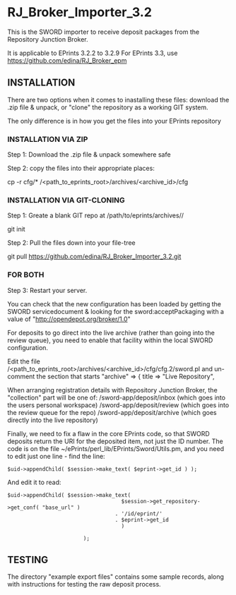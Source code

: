 # RJ_Broker_Importer_3.2

This is the SWORD importer to receive deposit packages from the 
Repository Junction Broker. 

It is applicable to EPrints 3.2.2 to 3.2.9
For EPrints 3.3, use https://github.com/edina/RJ_Broker_epm

## INSTALLATION

There are two options when it comes to inastalling these files: download the .zip file & unpack, or "clone" the
repository as a working GIT system.

The only difference is in how you get the files into your EPrints repository

### INSTALLATION VIA ZIP


Step 1: Download the .zip file & unpack somewhere safe

Step 2: copy the files into their appropriate places:

   cp -r cfg/* /<path_to_eprints_root>/archives/<archive_id>/cfg

### INSTALLATION VIA GIT-CLONING

Step 1: Greate a blank GIT repo at /path/to/eprints/archives/<ARCHIVEID>/

   git init
   
Step 2: Pull the files down into your file-tree

   git pull https://github.com/edina/RJ_Broker_Importer_3.2.git
   
### FOR BOTH   

Step 3: Restart your server.

You can check that the new configuration has been loaded by getting the SWORD
servicedocument & looking for the sword:acceptPackaging with a value of
"http://opendepot.org/broker/1.0"

For deposits to go direct into the live archive (rather than going into the 
review queue), you need to enable that facility within the local SWORD 
configuration.

Edit the file /<path_to_eprints_root>/archives/<archive_id>/cfg/cfg.2/sword.pl
and un-comment the section that starts 
	"archive" => {
			title => "Live Repository",


When arranging registration details with Repository Junction Broker, the 
"collection" part will be one of:
   /sword-app/deposit/inbox   (which goes into the users personal workspace)
   /sword-app/deposit/review  (which goes into the review queue for the repo)
   /sword-app/deposit/archive (which goes directly into the live repository)


Finally, we need to fix a flaw in the core EPrints code, so that SWORD deposits 
return the URI for the deposited item, not just the ID number.
The code is on the file ~/ePrints/perl_lib/EPrints/Sword/Utils.pm, and you need 
to edit just one line - find the line:

	$uid->appendChild( $session->make_text( $eprint->get_id ) );

And edit it to read:

	$uid->appendChild( $session->make_text( 
                                        $session->get_repository->get_conf( "base_url" )
                                      . '/id/eprint/'
                                      . $eprint->get_id 
                                        )

                            );

## TESTING

The directory "example export files" contains some sample records, along with instructions
for testing the raw deposit process.
